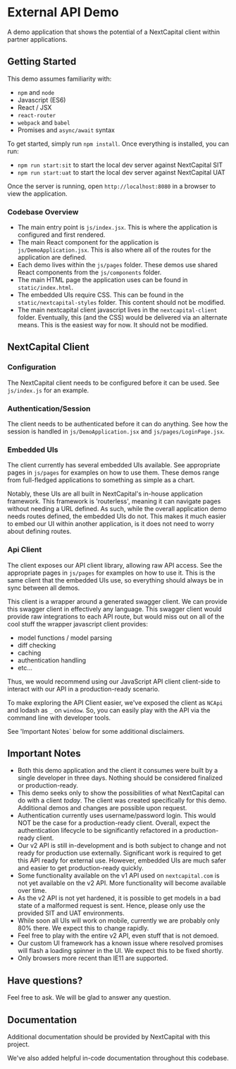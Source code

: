 # External API Demo

A demo application that shows the potential of a NextCapital client within partner applications.

## Getting Started

This demo assumes familiarity with:

- `npm` and `node`
- Javascript (ES6)
- React / JSX
- `react-router`
- `webpack` and `babel`
- Promises and `async/await` syntax

To get started, simply run `npm install`. Once everything is installed, you can run:

- `npm run start:sit` to start the local dev server against NextCapital SIT
- `npm run start:uat` to start the local dev server against NextCapital UAT

Once the server is running, open `http://localhost:8080` in a browser to view the application.

### Codebase Overview

- The main entry point is `js/index.jsx`. This is where the application is configured and first rendered.
- The main React component for the application is `js/DemoApplication.jsx`. This is also
where all of the routes for the application are defined.
- Each demo lives within the `js/pages` folder. These demos use shared React components from the `js/components` folder.
- The main HTML page the application uses can be found in `static/index.html`.
- The embedded UIs require CSS. This can be found in the `static/nextcapital-styles` folder. This content should not be modified.
- The main nextcapital client javascript lives in the `nextcapital-client` folder. Eventually, this (and the CSS) would be delivered via an alternate means. This is the easiest way for now. It should not be modified.

## NextCapital Client

### Configuration

The NextCapital client needs to be configured before it can be used. See `js/index.js` for an example.

### Authentication/Session

The client needs to be authenticated before it can do anything. See how the session is handled in `js/DemoApplication.jsx` and `js/pages/LoginPage.jsx`.

### Embedded UIs

The client currently has several embedded UIs available. See appropriate pages in `js/pages` for examples on how to use them. These demos range from full-fledged applications to something as simple as a chart.

Notably, these UIs are all built in NextCapital's in-house application framework. This framework is 'routerless', meaning it can navigate pages without needing a URL defined. As such, while the overall application demo needs routes defined, the embedded UIs do not. This makes it much easier to embed our UI within another application, is it does not need to worry about defining routes.

### Api Client

The client exposes our API client library, allowing raw API access. See the appropriate pages in `js/pages` for examples on how to use it. This is the same client that the embedded UIs use, so everything should always be in sync between all demos.

This client is a wrapper around a generated swagger client. We can provide this swagger client in effectively any language. This swagger client would provide raw integrations to each API route, but would miss out on all of the cool stuff the wrapper javascript client provides:

- model functions / model parsing
- diff checking
- caching
- authentication handling
- etc...

Thus, we would recommend using our JavaScript API client client-side to interact with our API in a production-ready scenario.

To make exploring the API Client easier, we've exposed the client as `NCApi` and lodash as `_` on `window`. So, you can easily play with the API via the command line with developer tools.

See 'Important Notes` below for some additional disclaimers.

## Important Notes

- Both this demo application and the client it consumes were built by a single developer in three days. Nothing should be considered finalized or production-ready.
- This demo seeks only to show the possibilities of what NextCapital can do with a client *today*. The client was created specifically for this demo. Additional demos and changes are possible upon request.
- Authentication currently uses username/password login. This would NOT be the case for a production-ready client. Overall, expect the authentication lifecycle to be significantly refactored in a production-ready client.
- Our v2 API is still in-development and is both subject to change and not ready for production use externally. Significant work is required to get this API ready for external use. However, embedded UIs are much safer and easier to get production-ready quickly.
- Some functionality available on the v1 API used on `nextcapital.com` is not yet available on the v2 API. More functionality will become available over time.
- As the v2 API is not yet hardened, it is possible to get models in a bad state of a malformed request is sent. Hence, please only use the provided SIT and UAT environments.
- While soon all UIs will work on mobile, currently we are probably only 80% there. We expect this to change rapidly.
- Feel free to play with the entire v2 API, even stuff that is not demoed.
- Our custom UI framework has a known issue where resolved promises will flash a loading spinner in the UI. We expect this to be fixed shortly.
- Only browsers more recent than IE11 are supported.

## Have questions?

Feel free to ask. We will be glad to answer any question.

## Documentation

Additional documentation should be provided by NextCapital with this project.

We've also added helpful in-code documentation throughout this codebase.
